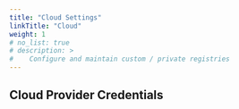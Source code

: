 ```yaml
---
title: "Cloud Settings"
linkTitle: "Cloud"
weight: 1
# no_list: true
# description: >
#    Configure and maintain custom / private registries
---
```

## Cloud Provider Credentials






